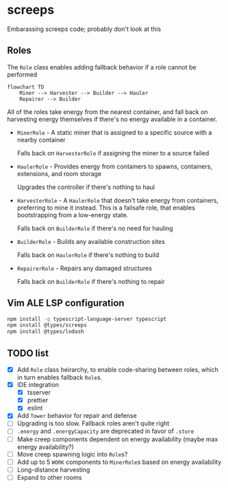 # screeps

Embarassing screeps code; probably don't look at this

## Roles

The `Role` class enables adding fallback behavior if a role cannot be performed

```mermaid
flowchart TD
    Miner --> Harvester --> Builder --> Hauler
    Repairer --> Builder
```

All of the roles take energy from the nearest container, and fall back on harvesting energy
themselves if there's no energy available in a container.

* `MinerRole` - A static miner that is assigned to a specific source with a nearby container

  Falls back on `HarvesterRole` if assigning the miner to a source failed
* `HaulerRole` - Provides energy from containers to spawns, containers, extensions, and room storage

  Upgrades the controller if there's nothing to haul
* `HarvesterRole` - A `HaulerRole` that doesn't take energy from containers, preferring to mine it
  instead. This is a failsafe role, that enables bootstrapping from a low-energy state.

  Falls back on `BuilderRole` if there's no need for hauling
* `BuilderRole` - Builds any available construction sites

  Falls back on `HaulerRole` if there's nothing to build
* `RepairerRole` - Repairs any damaged structures

  Falls back on `BuilderRole` if there's nothing to repair

## Vim ALE LSP configuration

```sh
npm install -g typescript-language-server typescript
npm install @types/screeps
npm install @types/lodash
```

## TODO list

* [x] Add `Role` class heirarchy, to enable code-sharing between roles, which in turn enables
      fallback `Role`s.
* [x] IDE integration
  * [x] tsserver
  * [x] prettier
  * [x] eslint
* [x] Add `Tower` behavior for repair and defense
* [ ] Upgrading is too slow. Fallback roles aren't quite right
* [ ] `.energy` and `.energyCapacity` are deprecated in favor of `.store`
* [ ] Make creep components dependent on energy availability (maybe max energy availability?)
* [ ] Move creep spawning logic into `Role`s?
* [ ] Add up to 5 `WORK` components to `MinerRole`s based on energy availability
* [ ] Long-distance harvesting
* [ ] Expand to other rooms
